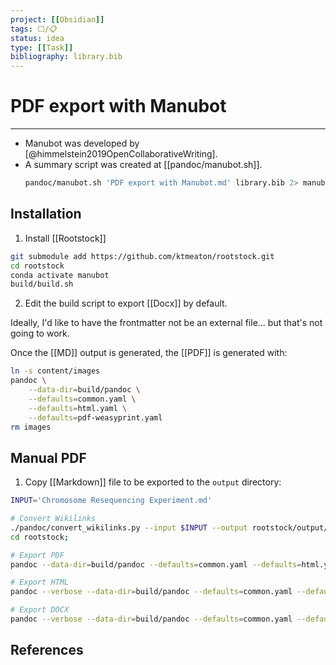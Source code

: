 ```yaml
---
project: [[Obsidian]]
tags: ⬜/📋 
status: idea
type: [[Task]]
bibliography: library.bib
---
```


# PDF export with Manubot

---

- Manubot was developed by [@himmelstein2019OpenCollaborativeWriting].
- A summary script was created at [[pandoc/manubot.sh]].
	```bash
	pandoc/manubot.sh 'PDF export with Manubot.md' library.bib 2> manubot.log
	```


## Installation

1. Install [[Rootstock]]
```bash
git submodule add https://github.com/ktmeaton/rootstock.git
cd rootstock
conda activate manubot
build/build.sh
```

2. Edit the build script to export [[Docx]] by default.

Ideally, I'd like to have the frontmatter not be an external file... but that's not going to work.

Once the [[MD]] output is generated, the [[PDF]] is generated with:

```bash
ln -s content/images
pandoc \
	--data-dir=build/pandoc \
	--defaults=common.yaml \
	--defaults=html.yaml \
	--defaults=pdf-weasyprint.yaml
rm images
```

## Manual PDF

1. Copy [[Markdown]] file to be exported to the ```output``` directory:
```bash
INPUT='Chromosome Resequencing Experiment.md'

# Convert Wikilinks
./pandoc/convert_wikilinks.py --input $INPUT --output rootstock/output/manuscript.md
cd rootstock;

# Export PDF
pandoc --data-dir=build/pandoc --defaults=common.yaml --defaults=html.yaml --defaults=pdf-weasyprint.yaml

# Export HTML
pandoc --verbose --data-dir=build/pandoc --defaults=common.yaml --defaults=html.yaml

# Export DOCX
pandoc --verbose --data-dir=build/pandoc --defaults=common.yaml --defaults=docx.yaml

```

## References